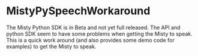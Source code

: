 # MistyPySpeechWorkaround
The Misty Python SDK is in Beta and not yet full released. The API and python SDK seem to have some problems when getting the Misty to speak. This is a quick work around (and also provides some demo code for examples) to get the Misty to speak. 
